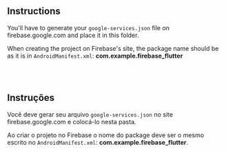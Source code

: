 ## Instructions

You'll have to generate your `google-services.json` file on firebase.google.com and place it in this folder.

When creating the project on Firebase's site, the package name should be as it is in `AndroidManifest.xml`: **com.example.firebase_flutter**
 
<br/>
<br/>

## Instruções

Você deve gerar seu arquivo `google-services.json` no site firebase.google.com e colocá-lo nesta pasta.

Ao criar o projeto no Firebase o nome do package deve ser o mesmo escrito no `AndroidManifest.xml`: **com.example.firebase_flutter**.